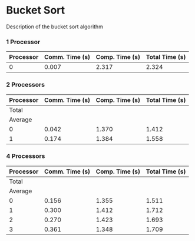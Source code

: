 # Bucket Sort

Description of the bucket sort algorithm

### 1 Processor
|Processor|Comm. Time (s)|Comp. Time (s)|Total Time (s)|
|---|----|---|---|
|0|0.007|2.317|2.324|

### 2 Processors
|Processor|Comm. Time (s)|Comp. Time (s)|Total Time (s)|
|---|----|---|---|
|Total||||
|Average||||
|0|0.042|1.370|1.412|
|1|0.174|1.384|1.558|

### 4 Processors
|Processor|Comm. Time (s)|Comp. Time (s)|Total Time (s)|
|---|----|---|---|
|Total||||
|Average||||
|0|0.156|1.355|1.511|
|1|0.300|1.412|1.712|
|2|0.270|1.423|1.693|
|3|0.361|1.348|1.709|